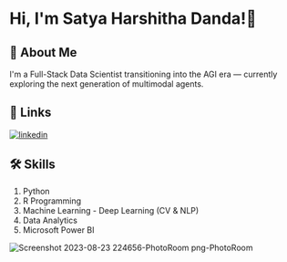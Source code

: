 # Hi, I'm Satya Harshitha Danda!👋

## 🚀 About Me
I'm a Full-Stack Data Scientist transitioning into the AGI era — currently exploring the next generation of multimodal agents.

## 🔗 Links
[![linkedin](https://img.shields.io/badge/linkedin-0A66C2?style=for-the-badge&logo=linkedin&logoColor=white)](https://www.linkedin.com/in/satya-harshitha-danda/)

## 🛠 Skills
1. Python
2. R Programming
3. Machine Learning - Deep Learning (CV & NLP)
4. Data Analytics
5. Microsoft Power BI

![Screenshot 2023-08-23 224656-PhotoRoom png-PhotoRoom](https://github.com/SatyaHarshithaDanda/SatyaHarshithaDanda/assets/101806746/dd6a62c3-e6ea-4383-97d4-18ff3f3ca713)
